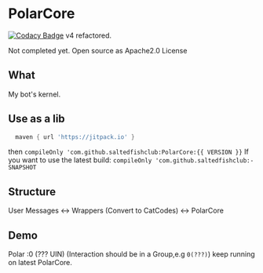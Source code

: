 # PolarCore
[![Codacy Badge](https://api.codacy.com/project/badge/Grade/cc0af3e7ffbe4ac89ed566aeae004d6c)](https://app.codacy.com/gh/saltedfishclub/PolarCore?utm_source=github.com&utm_medium=referral&utm_content=saltedfishclub/PolarCore&utm_campaign=Badge_Grade_Dashboard)
v4 refactored.

Not completed yet.
Open source as Apache2.0 License
## What
My bot's kernel.

## Use as a lib
```groovy
  maven { url 'https://jitpack.io' }
```
then
`compileOnly 'com.github.saltedfishclub:PolarCore:{{ VERSION }}`
If you want to use the latest build:
`compileOnly 'com.github.saltedfishclub:-SNAPSHOT`

## Structure
User Messages <-> Wrappers (Convert to CatCodes) <-> PolarCore

## Demo
Polar :0 (??? UIN)
(Interaction should be in a Group,e.g `0(???)`)
keep running on latest PolarCore.